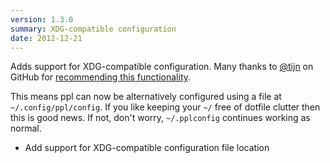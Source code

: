 ```yaml
---
version: 1.3.0
summary: XDG-compatible configuration
date: 2012-12-21
---
```


Adds support for XDG-compatible configuration. Many thanks to
[@tijn](https://github.com/hnrysmth/ppl/issues/4) on GitHub for [recommending this
functionality](https://github.com/hnrysmth/ppl/issues/4).

This means ppl can now be alternatively configured using a file at
`~/.config/ppl/config`. If you like keeping your `~/` free of dotfile clutter
then this is good news. If not, don't worry, `~/.pplconfig` continues working as
normal.

* Add support for XDG-compatible configuration file location
